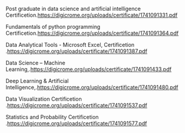 Post graduate in data science and artificial intelligence Certificetion.https://digicrome.org/uploads/certificate/1741091331.pdf

Fundamentals of python programming Certificetion.https://digicrome.org/uploads/certificate/1741091364.pdf

Data Analytical Tools - Microsoft Excel, Certificetion .https://digicrome.org/uploads/certificate/1741091387.pdf

Data Science – Machine Learning,.https://digicrome.org/uploads/certificate/1741091433.pdf

Deep Learning & Artificial Intelligence,.https://digicrome.org/uploads/certificate/1741091480.pdf

Data Visualization Certificetion .https://digicrome.org/uploads/certificate/1741091537.pdf

Statistics and Probability Certificetion .https://digicrome.org/uploads/certificate/1741091577.pdf
